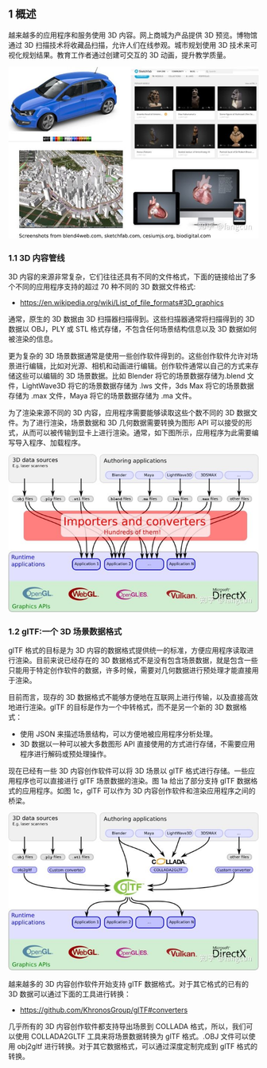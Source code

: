## 1 概述

越来越多的应用程序和服务使用 3D 内容。网上商城为产品提供 3D 预览。博物馆通过 3D 扫描技术将收藏品扫描，允许人们在线参观。城市规划使用 3D 技术来可视化规划结果。教育工作者通过创建可交互的 3D 动画，提升教学质量。

![图1a多个使用3D内容的应用程序截图](./图1a多个使用3D内容的应用程序截图.jpg)

### 1.1 3D 内容管线

3D 内容的来源非常复杂，它们往往还具有不同的文件格式，下面的链接给出了多个不同的应用程序支持的超过 70 种不同的 3D 数据文件格式:

- https://en.wikipedia.org/wiki/List_of_file_formats#3D_graphics

通常，原生的 3D 数据由 3D 扫描器扫描得到。这些扫描器通常将扫描得到的 3D 数据以 OBJ，PLY 或 STL 格式存储，不包含任何场景结构信息以及 3D 数据如何被渲染的信息。

更为复杂的 3D 场景数据通常是使用一些创作软件得到的。这些创作软件允许对场景进行编辑，比如对光源、相机和动画进行编辑。创作软件通常以自己的方式来存储这些可以编辑的 3D 场景数据。比如 Blender 将它的场景数据存储为.blend 文件，LightWave3D 将它的场景数据存储为 .lws 文件，3ds Max 将它的场景数据存储为 .max 文件，Maya 将它的场景数据存储为 .ma 文件。

为了渲染来源不同的 3D 内容，应用程序需要能够读取这些个数不同的 3D 数据文件。为了进行渲染，场景数据和 3D 几何数据需要转换为图形 API 可以接受的形式，从而可以被传输到显卡上进行渲染。通常，如下图所示，应用程序为此需要编写导入程序、加载程序。

![图1b3D内容创建管线](./图1b3D内容创建管线.jpg)

### 1.2 glTF:一个 3D 场景数据格式

glTF 格式的目标是为 3D 内容的数据格式提供统一的标准，方便应用程序读取进行渲染。目前来说已经存在的 3D 数据格式不是没有包含场景数据，就是包含一些只能用于特定创作软件的数据，许多时候，需要对几何数据进行预处理才能直接用于渲染。

目前而言，现存的 3D 数据格式不能够方便地在互联网上进行传输，以及直接高效地进行渲染。glTF 的目标是作为一个中转格式，而不是另一个新的 3D 数据格式：

- 使用 JSON 来描述场景结构，可以方便地被应用程序分析处理。
- 3D 数据以一种可以被大多数图形 API 直接使用的方式进行存储，不需要应用程序进行解码或预处理操作。

现在已经有一些 3D 内容创作软件可以将 3D 场景以 glTF 格式进行存储。一些应用程序也可以直接进行 glTF 场景数据的渲染。图 1a 给出了部分支持 glTF 数据格式的应用程序。如图 1c，glTF 可以作为 3D 内容创作软件和渲染应用程序之间的桥梁。

![图1c使用glTF作为3D内容管线的一部分](./图1c使用glTF作为3D内容管线的一部分.jpg)

越来越多的 3D 内容创作软件开始支持 glTF 数据格式。对于其它格式的已有的 3D 数据可以通过下面的工具进行转换：

- https://github.com/KhronosGroup/glTF#converters

几乎所有的 3D 内容创作软件都支持导出场景到 COLLADA 格式，所以，我们可以使用 COLLADA2GLTF 工具来将场景数据转换为 glTF 格式。.OBJ 文件可以使用 obj2gltf 进行转换。对于其它数据格式，可以通过深度定制完成到 glTF 格式的转换。


